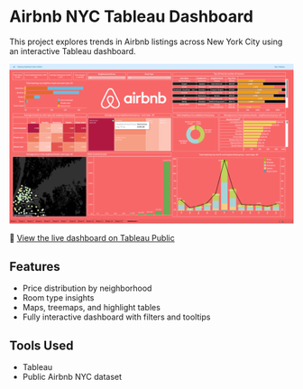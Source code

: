 # Airbnb NYC Tableau Dashboard

This project explores trends in Airbnb listings across New York City using an interactive Tableau dashboard.

[![Dashboard Preview](dashboard_preview.jpg)](https://public.tableau.com/app/profile/ravishanker.gandigudi/viz/Book2_17434873309570/Dashboard1?publish=yes)

🔗 [View the live dashboard on Tableau Public](https://public.tableau.com/app/profile/ravishanker.gandigudi/viz/Book2_17434873309570/Dashboard1?publish=yes)

## Features
- Price distribution by neighborhood
- Room type insights
- Maps, treemaps, and highlight tables
- Fully interactive dashboard with filters and tooltips

## Tools Used
- Tableau
- Public Airbnb NYC dataset
